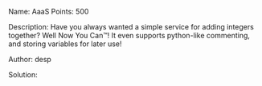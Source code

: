 Name: AaaS 
Points: 500 

Description:
Have you always wanted a simple service for adding integers together? Well Now You Can™️! It even supports python-like commenting, and storing variables for later use!

Author: desp 

Solution:
